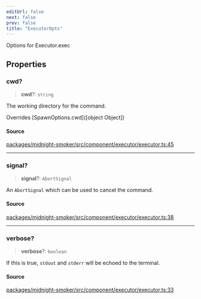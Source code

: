 ```yaml
---
editUrl: false
next: false
prev: false
title: "ExecutorOpts"
---
```


Options for Executor.exec

## Properties

### cwd?

> **cwd**?: `string`

The working directory for the command.

Overrides [SpawnOptions.cwd]([object Object])

#### Source

[packages/midnight-smoker/src/component/executor/executor.ts:45](https://github.com/boneskull/midnight-smoker/blob/417858b/packages/midnight-smoker/src/component/executor/executor.ts#L45)

***

### signal?

> **signal**?: `AbortSignal`

An `AbortSignal` which can be used to cancel the command.

#### Source

[packages/midnight-smoker/src/component/executor/executor.ts:38](https://github.com/boneskull/midnight-smoker/blob/417858b/packages/midnight-smoker/src/component/executor/executor.ts#L38)

***

### verbose?

> **verbose**?: `boolean`

If this is true, `stdout` and `stderr` will be echoed to the terminal.

#### Source

[packages/midnight-smoker/src/component/executor/executor.ts:33](https://github.com/boneskull/midnight-smoker/blob/417858b/packages/midnight-smoker/src/component/executor/executor.ts#L33)
